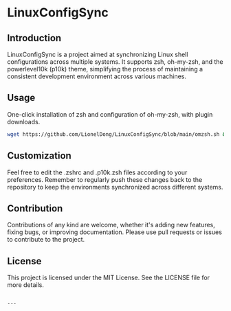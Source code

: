 # LinuxConfigSync

## Introduction
LinuxConfigSync is a project aimed at synchronizing Linux shell configurations across multiple systems. It supports zsh, oh-my-zsh, and the powerlevel10k (p10k) theme, simplifying the process of maintaining a consistent development environment across various machines.

## Usage
One-click installation of zsh and configuration of oh-my-zsh, with plugin downloads.

```bash
wget https://github.com/LionelDong/LinuxConfigSync/blob/main/omzsh.sh && chmod +x omzsh.sh && ./omzsh.sh && rm -f ./omzsh.sh
```


## Customization
Feel free to edit the .zshrc and .p10k.zsh files according to your preferences. Remember to regularly push these changes back to the repository to keep the environments synchronized across different systems.

## Contribution
Contributions of any kind are welcome, whether it's adding new features, fixing bugs, or improving documentation. Please use pull requests or issues to contribute to the project.

## License
This project is licensed under the MIT License. See the LICENSE file for more details.
```

---
